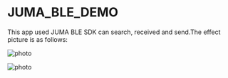 # JUMA_BLE_DEMO
This app used JUMA BLE SDK can search, received and send.The effect picture is as follows:

![photo](https://github.com/cannonrobot/JUMA_BLE_DEMO/tree/master/effect-picture/1.jpeg)

![photo](https://github.com/cannonrobot/JUMA_BLE_DEMO/tree/master/effect-picture/2.jpeg)
